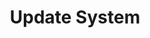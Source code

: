 ---
sidebar_position: 1
title: "Update System"
sidebar_label: "Update System"
description: "Keep Alpine Linux systems current - update packages with apk, apply security patches, upgrade system components, and manage system updates safely."
keywords:
  - "alpine system updates"
  - "apk update"
  - "package updates"
  - "security patches"
  - "system upgrades"
tags:
  - alpine
  - system-updates
  - apk
  - package-management
  - security
slug: /linux/alpine/administration/system-maintenance/update-system
---
